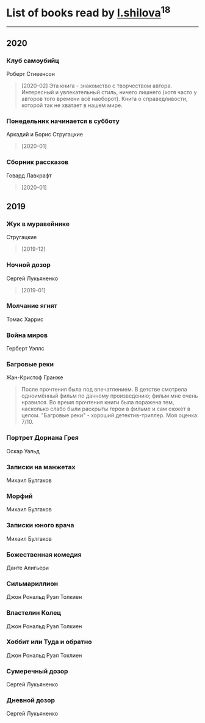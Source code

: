 # List of books read by [l.shilova](http://vk.com/id10123344)<sup>18</sup>
---

## 2020

### Клуб самоубийц
Роберт Стивенсон
> [2020-02] Эта книга - знакомство с творчеством автора. Интересный и увлекательный стиль, ничего лишнего (хотя часто у авторов того времени всё наоборот). Книга о справедливости, которой так не хватает в нашем мире.


### Понедельник начинается в субботу
Аркадий и Борис Стругацкие
> [2020-01] 


### Сборник рассказов
Говард Лавкрафт
> [2020-01] 



## 2019

### Жук в муравейнике
Стругацкие
> [2019-12] 


### Ночной дозор
Сергей Лукьяненко
> [2019-01] 


### Молчание ягнят
Томас Харрис


### Война миров
Герберт Уэллс


### Багровые реки
Жан-Кристоф Гранже
> После прочтения была под впечатлением. В детстве смотрела одноимённый фильм по данному произведению; фильм мне очень нравился. Во время прочтения книги была поражена тем, насколько слабо были раскрыты герои в фильме и сам сюжет в целом. 
> "Багровые реки" - хороший детектив-триллер. Моя оценка: 7/10.


### Портрет Дориана Грея
Оскар Уальд


### Записки на манжетах
Михаил Булгаков


### Морфий
Михаил Булгаков


### Записки юного врача
Михаил Булгаков


### Божественная комедия
Данте Алигьери


### Сильмариллион
Джон Рональд Руэл Толкиен


### Властелин Колец
Джон Рональд Руэл Толкиен


### Хоббит или Туда и обратно
Джон Рональд Руэл Токлиен


### Сумеречный дозор
Сергей Лукьяненко


### Дневной дозор
Сергей Лукьяненко



